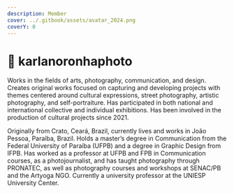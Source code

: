 ```yaml
---
description: Member
cover: ../.gitbook/assets/avatar_2024.png
coverY: 0
---
```


# 📸 karlanoronhaphoto

Works in the fields of arts, photography, communication, and design. Creates original works focused on capturing and developing projects with themes centered around cultural expressions, street photography, artistic photography, and self-portraiture. Has participated in both national and international collective and individual exhibitions. Has been involved in the production of cultural projects since 2021.

Originally from Crato, Ceará, Brazil, currently lives and works in João Pessoa, Paraíba, Brazil. Holds a master’s degree in Communication from the Federal University of Paraíba (UFPB) and a degree in Graphic Design from IFPB. Has worked as a professor at UFPB and FPB in Communication courses, as a photojournalist, and has taught photography through PRONATEC, as well as photography courses and workshops at SENAC/PB and the Artyoga NGO. Currently a university professor at the UNIESP University Center.
